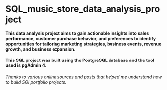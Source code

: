 #  SQL_music_store_data_analysis_project

#### This data analysis project aims to gain actionable insights into sales performance, customer purchase behavior, and preferences to identify opportunities for tailoring marketing strategies, business events, revenue growth, and business expansion.  

#### This SQL project was built using the PostgreSQL database and the tool used is pgAdmin 4.



###### Thanks to various online sources and posts that helped me understand how to build SQl portfolio projects.


 
